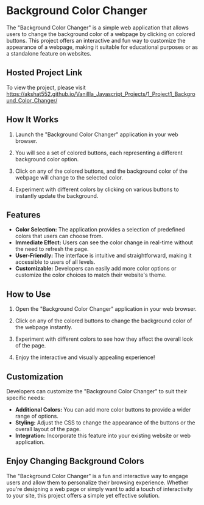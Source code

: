 # Background Color Changer

The "Background Color Changer" is a simple web application that allows users to change the background color of a webpage by clicking on colored buttons. This project offers an interactive and fun way to customize the appearance of a webpage, making it suitable for educational purposes or as a standalone feature on websites.

## Hosted Project Link
To view the project, please visit https://akshat552.github.io/Vanillla_Javascript_Projects/1_Project1_Background_Color_Changer/

## How It Works

1. Launch the "Background Color Changer" application in your web browser.

2. You will see a set of colored buttons, each representing a different background color option.

3. Click on any of the colored buttons, and the background color of the webpage will change to the selected color.

4. Experiment with different colors by clicking on various buttons to instantly update the background.

## Features

- **Color Selection:** The application provides a selection of predefined colors that users can choose from.
- **Immediate Effect:** Users can see the color change in real-time without the need to refresh the page.
- **User-Friendly:** The interface is intuitive and straightforward, making it accessible to users of all levels.
- **Customizable:** Developers can easily add more color options or customize the color choices to match their website's theme.

## How to Use

1. Open the "Background Color Changer" application in your web browser.

2. Click on any of the colored buttons to change the background color of the webpage instantly.

3. Experiment with different colors to see how they affect the overall look of the page.

4. Enjoy the interactive and visually appealing experience!

## Customization

Developers can customize the "Background Color Changer" to suit their specific needs:

- **Additional Colors:** You can add more color buttons to provide a wider range of options.
- **Styling:** Adjust the CSS to change the appearance of the buttons or the overall layout of the page.
- **Integration:** Incorporate this feature into your existing website or web application.

## Enjoy Changing Background Colors

The "Background Color Changer" is a fun and interactive way to engage users and allow them to personalize their browsing experience. Whether you're designing a web page or simply want to add a touch of interactivity to your site, this project offers a simple yet effective solution.


